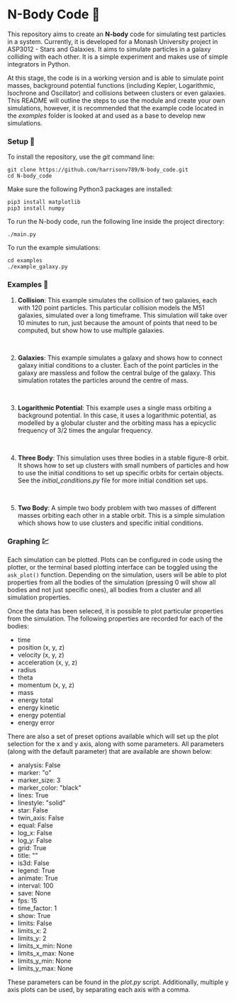 # N-Body Code :apple:

This repository aims to create an **N-body** code for simulating test particles in a system. Currently, it is developed for a Monash University project in ASP3012 - Stars and Galaxies. It aims to simulate particles in a galaxy colliding with each other. It is a simple experiment and makes use of simple integrators in Python.

At this stage, the code is in a working version and is able to simulate point masses, background potential functions (including Kepler, Logarithmic, Isochrone and Oscillator) and collisions between clusters or even galaxies. This README will outline the steps to use the module and create your own simulations, however, it is recommended that the example code located in the *examples* folder is looked at and used as a base to develop new simulations.

### Setup :scroll:

To install the repository, use the *git* command line:

```
git clone https://github.com/harrisonv789/N-body_code.git
cd N-body_code
```

Make sure the following Python3 packages are installed:

```
pip3 install matplotlib
pip3 install numpy
```

To run the N-body code, run the following line inside the project directory:
```
./main.py
```

To run the example simulations:
```
cd examples
./example_galaxy.py
```

### Examples :book:

1. **Collision**:
    This example simulates the collision of two galaxies, each with 120 point particles. This particular collision models the M51 galaxies, simulated over a long timeframe. This simulation will take over 10 minutes to run, just because the amount of points that need to be computed, but show how to use multiple galaxies.
<br>

2. **Galaxies**:
    This example simulates a galaxy and shows how to connect galaxy initial conditions to a cluster. Each of the point particles in the galaxy are massless and follow the central bulge of the galaxy. This simulation rotates the particles around the centre of mass.
<br>

3. **Logarithmic Potential**:
    This example uses a single mass orbiting a background potential. In this case, it uses a logarithmic potential, as modelled by a globular cluster and the orbiting mass has a epicyclic frequency of 3/2 times the angular frequency.
<br>

4. **Three Body**:
    This simulation uses three bodies in a stable figure-8 orbit. It shows how to set up clusters with small numbers of particles and how to use the initial conditions to set up specific orbits for certain objects. See the *initial_conditions.py* file for more initial condition set ups.
<br>

5. **Two Body**:
    A simple two body problem with two masses of different masses orbiting each other in a stable orbit. This is a simple simulation which shows how to use clusters and specific initial conditions.


### Graphing :chart:

Each simulation can be plotted. Plots can be configured in code using the plotter, or the terminal based plotting interface can be toggled using the `ask_plot()` function. Depending on the simulation, users will be able to plot properties from all the bodies of the simulation (pressing 0 will show all bodies and not just specific ones), all bodies from a cluster and all simulation properties.

Once the data has been seleced, it is possible to plot particular properties from the simulation. The following properties are recorded for each of the bodies:

- time
- position (x, y, z)
- velocity (x, y, z)
- acceleration (x, y, z)
- radius
- theta
- momentum (x, y, z)
- mass
- energy total
- energy kinetic
- energy potential
- energy error

There are also a set of preset options available which will set up the plot selection for the x and y axis, along with some parameters. All parameters (along with the default parameter) that are available are shown below:

- analysis: False
- marker: "o"
- marker_size: 3
- marker_color: "black"
- lines: True
- linestyle: "solid"
- star: False
- twin_axis: False
- equal: False
- log_x: False
- log_y: False
- grid: True
- title: ""
- is3d: False
- legend: True
- animate: True
- interval: 100
- save: None
- fps: 15
- time_factor: 1
- show: True
- limits: False
- limits_x: 2
- limits_y: 2
- limits_x_min: None
- limits_x_max: None
- limits_y_min: None
- limits_y_max: None

These parameters can be found in the *plot.py* script. Additionally, multiple y axis plots can be used, by separating each axis with a comma.